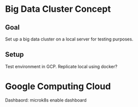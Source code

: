 # Big Data Cluster Concept

## Goal

Set up a big data cluster on a local server for testing purposes.  

## Setup

Test environment in GCP. Replicate local using docker?

# Google Computing Cloud

Dashbaord: microk8s enable dashboard
